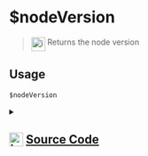 # $nodeVersion
> <img align="top" src="https://upload.wikimedia.org/wikipedia/commons/thumb/e/e4/Infobox_info_icon.svg/160px-Infobox_info_icon.svg.png?20150409153300" alt="image" width="25" height="auto"> Returns the node version
## Usage
```
$nodeVersion
```
<details>
<summary>
    
## <img align="top" src="https://cdn4.iconfinder.com/data/icons/iconsimple-logotypes/512/github-512.png" alt="image" width="25" height="auto">  [Source Code](https://github.com/tryforge/ForgeScript-V2/blob/main/src/native/nodeVersion.ts)
    
</summary>
    
```ts
import { NativeFunction, Return } from "../structures"

export default new NativeFunction({
    name: "$nodeVersion",
    version: "1.0.0",
    description: "Returns the node version",
    unwrap: false,
    execute(ctx) {
        // eslint-disable-next-line no-undef
        return this.success(process.version)
    },
})

```
    
</details>